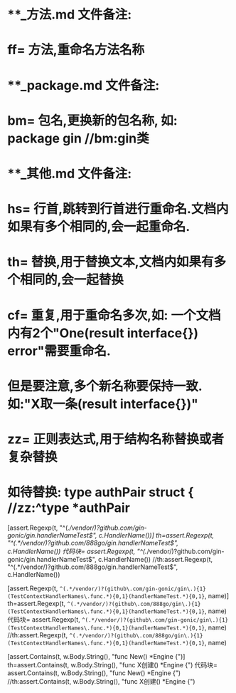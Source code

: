# **_方法.md 文件备注:
# ff= 方法,重命名方法名称
# 
# **_package.md 文件备注:
# bm= 包名,更换新的包名称, 如: package gin //bm:gin类
#
# **_其他.md 文件备注:
# hs= 行首,跳转到行首进行重命名.文档内如果有多个相同的,会一起重命名.
# th= 替换,用于替换文本,文档内如果有多个相同的,会一起替换
# cf= 重复,用于重命名多次,如: 一个文档内有2个"One(result interface{}) error"需要重命名.
#     但是要注意,多个新名称要保持一致. 如:"X取一条(result interface{})"
# zz= 正则表达式,用于结构名称替换或者复杂替换
#     如待替换: type authPair struct { //zz:^type *authPair



[assert.Regexp(t, "^(.*/vendor/)?github.com/gin-gonic/gin.handlerNameTest$", c.HandlerName())]
th=assert.Regexp(t, "^(.*/vendor/)?github.com/888go/gin.handlerNameTest$", c.HandlerName())
代码块=	assert.Regexp(t, "^(.*/vendor/)?github.com/gin-gonic/gin.handlerNameTest$", c.HandlerName()) //th:assert.Regexp(t, "^(.*/vendor/)?github.com/888go/gin.handlerNameTest$", c.HandlerName())               

[assert.Regexp(t, `^(.*/vendor/)?(github\.com/gin-gonic/gin\.){1}(TestContextHandlerNames\.func.*){0,1}(handlerNameTest.*){0,1}`, name)]
th=assert.Regexp(t, `^(.*/vendor/)?(github\.com/888go/gin\.){1}(TestContextHandlerNames\.func.*){0,1}(handlerNameTest.*){0,1}`, name)
代码块=		assert.Regexp(t, `^(.*/vendor/)?(github\.com/gin-gonic/gin\.){1}(TestContextHandlerNames\.func.*){0,1}(handlerNameTest.*){0,1}`, name) //th:assert.Regexp(t, `^(.*/vendor/)?(github\.com/888go/gin\.){1}(TestContextHandlerNames\.func.*){0,1}(handlerNameTest.*){0,1}`, name)               

[assert.Contains(t, w.Body.String(), "func New() *Engine {")]
th=assert.Contains(t, w.Body.String(), "func X创建() *Engine {")
代码块=	assert.Contains(t, w.Body.String(), "func New() *Engine {") //th:assert.Contains(t, w.Body.String(), "func X创建() *Engine {")
